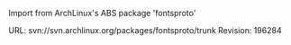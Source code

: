 Import from ArchLinux's ABS package 'fontsproto'

URL: svn://svn.archlinux.org/packages/fontsproto/trunk
Revision: 196284
